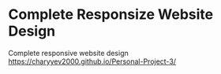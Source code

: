 # Complete Responsize Website Design
Complete responsive website design
https://charyyev2000.github.io/Personal-Project-3/
